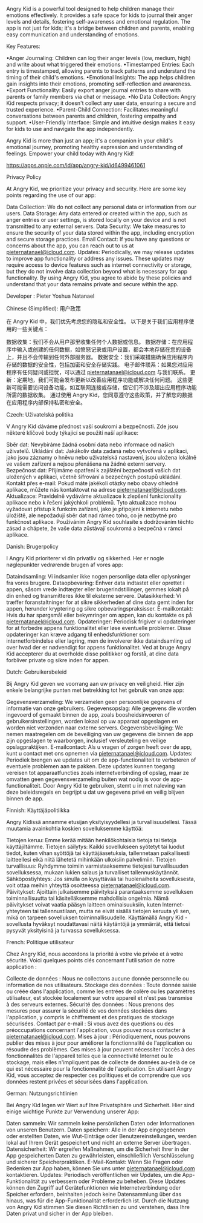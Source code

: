 Angry Kid is a powerful tool designed to help children manage their emotions effectively. It provides a safe space for kids to journal their anger levels and details, fostering self-awareness and emotional regulation. The app is not just for kids; it's a bridge between children and parents, enabling easy communication and understanding of emotions.

Key Features:

•Anger Journaling: Children can log their anger levels (low, medium, high) and write about what triggered their emotions.
•Timestamped Entries: Each entry is timestamped, allowing parents to track patterns and understand the timing of their child's emotions.
•Emotional Insights: The app helps children gain insights into their emotions, promoting self-reflection and awareness.
•Export Functionality: Easily export anger journal entries to share with parents or family members via chat or message.
•No Data Collection: Angry Kid respects privacy; it doesn't collect any user data, ensuring a secure and trusted experience.
•Parent-Child Connection: Facilitates meaningful conversations between parents and children, fostering empathy and support.
•User-Friendly Interface: Simple and intuitive design makes it easy for kids to use and navigate the app independently.

Angry Kid is more than just an app; it's a companion in your child's emotional journey, promoting healthy expression and understanding of feelings. Empower your child today with Angry Kid!

https://apps.apple.com/id/app/angry-kid/id6499461061


Privacy Policy

At Angry Kid, we prioritize your privacy and security. Here are some key points regarding the use of our app:

Data Collection: We do not collect any personal data or information from our users.
Data Storage: Any data entered or created within the app, such as anger entries or user settings, is stored locally on your device and is not transmitted to any external servers.
Data Security: We take measures to ensure the security of your data stored within the app, including encryption and secure storage practices.
Email Contact: If you have any questions or concerns about the app, you can reach out to us at pieternatanael@icloud.com.
Updates: Periodically, we may release updates to improve app functionality or address any issues. These updates may require access to device features such as internet connectivity or storage, but they do not involve data collection beyond what is necessary for app functionality.
By using Angry Kid, you agree to abide by these policies and understand that your data remains private and secure within the app.

Developer : Pieter Yoshua Natanael

Chinese (Simplified):
用户政策

在 Angry Kid 中，我们优先考虑您的隐私和安全性。 以下是关于我们应用程序使用的一些关键点：

数据收集：我们不会从用户那里收集任何个人数据或信息。
数据存储：在应用程序中输入或创建的任何数据，如愤怒记录或用户设置，都会本地存储在您的设备上，并且不会传输到任何外部服务器。
数据安全：我们采取措施确保应用程序内存储的数据的安全性，包括加密和安全存储实践。
电子邮件联系：如果您对应用程序有任何疑问或担忧，可以通过 pieternatanael@icloud.com 与我们联系。
更新：定期地，我们可能会发布更新以改善应用程序功能或解决任何问题。 这些更新可能需要访问设备功能，如互联网连接或存储，但它们不涉及超出应用程序功能所需的数据收集。
通过使用 Angry Kid，您同意遵守这些政策，并了解您的数据在应用程序内部保持私密和安全。

Czech:
Uživatelská politika

V Angry Kid dáváme přednost vaší soukromí a bezpečnosti. Zde jsou některé klíčové body týkající se použití naší aplikace:

Sběr dat: Nevybíráme žádná osobní data nebo informace od našich uživatelů.
Ukládání dat: Jakákoliv data zadaná nebo vytvořená v aplikaci, jako jsou záznamy o hněvu nebo uživatelská nastavení, jsou uložena lokálně ve vašem zařízení a nejsou přenášena na žádné externí servery.
Bezpečnost dat: Přijímáme opatření k zajištění bezpečnosti vašich dat uložených v aplikaci, včetně šifrování a bezpečných postupů ukládání.
Kontakt přes e-mail: Pokud máte jakékoli otázky nebo obavy ohledně aplikace, můžete nás kontaktovat na adrese pieternatanael@icloud.com.
Aktualizace: Pravidelně vydáváme aktualizace k zlepšení funkcionality aplikace nebo k řešení jakýchkoli problémů. Tyto aktualizace mohou vyžadovat přístup k funkcím zařízení, jako je připojení k internetu nebo úložiště, ale nepožadují sběr dat nad rámec toho, co je nezbytné pro funkčnost aplikace.
Používáním Angry Kid souhlasíte s dodržováním těchto zásad a chápete, že vaše data zůstávají soukromá a bezpečná v rámci aplikace.

Danish:
Brugerpolicy

I Angry Kid prioriterer vi din privatliv og sikkerhed. Her er nogle nøglepunkter vedrørende brugen af vores app:

Dataindsamling: Vi indsamler ikke nogen personlige data eller oplysninger fra vores brugere.
Dataopbevaring: Enhver data indtastet eller oprettet i appen, såsom vrede indtægter eller brugerindstillinger, gemmes lokalt på din enhed og transmitteres ikke til eksterne servere.
Datasikkerhed: Vi træffer foranstaltninger for at sikre sikkerheden af dine data gemt inden for appen, herunder kryptering og sikre opbevaringspraksisser.
E-mailkontakt: Hvis du har spørgsmål eller bekymringer om appen, kan du kontakte os på pieternatanael@icloud.com.
Opdateringer: Periodisk frigiver vi opdateringer for at forbedre appens funktionalitet eller løse eventuelle problemer. Disse opdateringer kan kræve adgang til enhedsfunktioner som internetforbindelse eller lagring, men de involverer ikke dataindsamling ud over hvad der er nødvendigt for appens funktionalitet.
Ved at bruge Angry Kid accepterer du at overholde disse politikker og forstå, at dine data forbliver private og sikre inden for appen.

Dutch:
Gebruikersbeleid

Bij Angry Kid geven we voorrang aan uw privacy en veiligheid. Hier zijn enkele belangrijke punten met betrekking tot het gebruik van onze app:

Gegevensverzameling: We verzamelen geen persoonlijke gegevens of informatie van onze gebruikers.
Gegevensopslag: Alle gegevens die worden ingevoerd of gemaakt binnen de app, zoals boosheidsinvoeren of gebruikersinstellingen, worden lokaal op uw apparaat opgeslagen en worden niet verzonden naar externe servers.
Gegevensbeveiliging: We nemen maatregelen om de beveiliging van uw gegevens die binnen de app zijn opgeslagen te waarborgen, inclusief versleuteling en veilige opslagpraktijken.
E-mailcontact: Als u vragen of zorgen heeft over de app, kunt u contact met ons opnemen via pieternatanael@icloud.com.
Updates: Periodiek brengen we updates uit om de app-functionaliteit te verbeteren of eventuele problemen aan te pakken. Deze updates kunnen toegang vereisen tot apparaatfuncties zoals internetverbinding of opslag, maar ze omvatten geen gegevensverzameling buiten wat nodig is voor de app-functionaliteit.
Door Angry Kid te gebruiken, stemt u in met naleving van deze beleidsregels en begrijpt u dat uw gegevens privé en veilig blijven binnen de app.

Finnish:
Käyttäjäpolitiikka

Angry Kidissä annamme etusijan yksityisyydellesi ja turvallisuudellesi. Tässä muutamia avainkohtia koskien sovelluksemme käyttöä:

Tietojen keruu: Emme kerää mitään henkilökohtaisia tietoja tai tietoja käyttäjiltämme.
Tietojen säilytys: Kaikki sovellukseen syötetyt tai luodut tiedot, kuten vihan syöttöjä tai käyttäjäasetuksia, tallennetaan paikallisesti laitteellesi eikä niitä lähetetä mihinkään ulkoisiin palvelimiin.
Tietojen turvallisuus: Ryhdymme toimiin varmistaaksemme tietojesi turvallisuuden sovelluksessa, mukaan lukien salaus ja turvalliset tallennuskäytännöt.
Sähköpostiyhteys: Jos sinulla on kysyttävää tai huolenaiheita sovelluksesta, voit ottaa meihin yhteyttä osoitteessa pieternatanael@icloud.com.
Päivitykset: Ajoittain julkaisemme päivityksiä parantaaksemme sovelluksen toiminnallisuutta tai käsitelläksemme mahdollisia ongelmia. Nämä päivitykset voivat vaatia pääsyn laitteen ominaisuuksiin, kuten Internet-yhteyteen tai tallennustilaan, mutta ne eivät sisällä tietojen keruuta yli sen, mikä on tarpeen sovelluksen toiminnallisuudelle.
Käyttämällä Angry Kid -sovellusta hyväksyt noudattavasi näitä käytäntöjä ja ymmärrät, että tietosi pysyvät yksityisinä ja turvassa sovelluksessa.

French:
Politique utilisateur

Chez Angry Kid, nous accordons la priorité à votre vie privée et à votre sécurité. Voici quelques points clés concernant l'utilisation de notre application :

Collecte de données : Nous ne collectons aucune donnée personnelle ou information de nos utilisateurs.
Stockage des données : Toute donnée saisie ou créée dans l'application, comme les entrées de colère ou les paramètres utilisateur, est stockée localement sur votre appareil et n'est pas transmise à des serveurs externes.
Sécurité des données : Nous prenons des mesures pour assurer la sécurité de vos données stockées dans l'application, y compris le chiffrement et des pratiques de stockage sécurisées.
Contact par e-mail : Si vous avez des questions ou des préoccupations concernant l'application, vous pouvez nous contacter à pieternatanael@icloud.com.
Mises à jour : Périodiquement, nous pouvons publier des mises à jour pour améliorer la fonctionnalité de l'application ou résoudre des problèmes. Ces mises à jour peuvent nécessiter l'accès à des fonctionnalités de l'appareil telles que la connectivité Internet ou le stockage, mais elles n'impliquent pas de collecte de données au-delà de ce qui est nécessaire pour la fonctionnalité de l'application.
En utilisant Angry Kid, vous acceptez de respecter ces politiques et de comprendre que vos données restent privées et sécurisées dans l'application.

German:
Nutzungsrichtlinien

Bei Angry Kid legen wir Wert auf Ihre Privatsphäre und Sicherheit. Hier sind einige wichtige Punkte zur Verwendung unserer App:

Daten sammeln: Wir sammeln keine persönlichen Daten oder Informationen von unseren Benutzern.
Daten speichern: Alle in der App eingegebenen oder erstellten Daten, wie Wut-Einträge oder Benutzereinstellungen, werden lokal auf Ihrem Gerät gespeichert und nicht an externe Server übertragen.
Datensicherheit: Wir ergreifen Maßnahmen, um die Sicherheit Ihrer in der App gespeicherten Daten zu gewährleisten, einschließlich Verschlüsselung und sicherer Speicherpraktiken.
E-Mail-Kontakt: Wenn Sie Fragen oder Bedenken zur App haben, können Sie uns unter pieternatanael@icloud.com kontaktieren.
Updates: Periodisch veröffentlichen wir Updates, um die App-Funktionalität zu verbessern oder Probleme zu beheben. Diese Updates können den Zugriff auf Gerätefunktionen wie Internetverbindung oder Speicher erfordern, beinhalten jedoch keine Datensammlung über das hinaus, was für die App-Funktionalität erforderlich ist.
Durch die Nutzung von Angry Kid stimmen Sie diesen Richtlinien zu und verstehen, dass Ihre Daten privat und sicher in der App bleiben.
